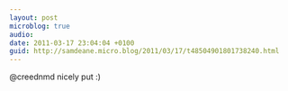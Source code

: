 ```yaml
---
layout: post
microblog: true
audio: 
date: 2011-03-17 23:04:04 +0100
guid: http://samdeane.micro.blog/2011/03/17/t48504901801738240.html
---
```

@creednmd nicely put :)
